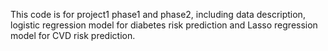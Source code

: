 This code is for project1 phase1 and phase2, including data description, logistic regression model for diabetes risk prediction and Lasso regression model for CVD risk prediction.
